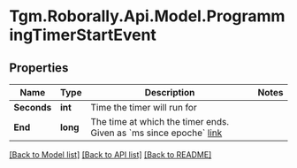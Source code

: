 # Tgm.Roborally.Api.Model.ProgrammingTimerStartEvent

## Properties

Name | Type | Description | Notes
------------ | ------------- | ------------- | -------------
**Seconds** | **int** | Time the timer will run for | 
**End** | **long** | The time at which the timer ends. Given as &#x60;ms since epoche&#x60; [link](currentmillis.com)  | 

[[Back to Model list]](../README.md#documentation-for-models) [[Back to API list]](../README.md#documentation-for-api-endpoints) [[Back to README]](../README.md)

